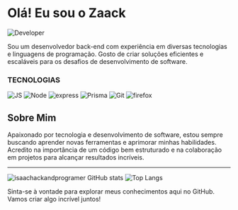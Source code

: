 # Olá! Eu sou o Zaack

![Developer](https://img.shields.io/badge/Desenvolvedor-Back--end-blue)

Sou um desenvolvedor back-end com experiência em diversas tecnologias e linguagens de programação. Gosto de criar soluções eficientes e escaláveis para os desafios de desenvolvimento de software.

### TECNOLOGIAS

![JS](https://img.shields.io/badge/JavaScript-323330?style=for-the-badge&logo=javascript&logoColor=F7DF1E)
![Node](https://img.shields.io/badge/Node.js-43853D?style=for-the-badge&logo=node.js&logoColor=white)
![express](https://img.shields.io/badge/Express.js-404D59?style=for-the-badge)
![Prisma](https://img.shields.io/badge/Prisma-3982CE?style=for-the-badge&logo=Prisma&logoColor=white)
![Git](https://img.shields.io/badge/GIT-E44C30?style=for-the-badge&logo=git&logoColor=white)
![firefox](https://img.shields.io/badge/Firefox_Browser-FF7139?style=for-the-badge&logo=Firefox-Browser&logoColor=white)

## Sobre Mim

Apaixonado por tecnologia e desenvolvimento de software, estou sempre buscando aprender novas ferramentas e aprimorar minhas habilidades. Acredito na importância de um código bem estruturado e na colaboração em projetos para alcançar resultados incríveis.

---
![isaachackandprogramer GitHub stats](https://github-readme-stats.vercel.app/api?username=isaachackandprogramer&show_icons=true&theme=dark&hide=stars,issues)
![Top Langs](https://github-readme-stats.vercel.app/api/top-langs/?username=isaachackandprogramer&layout=compact&theme=dark&hide=html,shell,scheme,lua,css,scss,sass,python,mdx,md)

Sinta-se à vontade para explorar meus conhecimentos aqui no GitHub. Vamos criar algo incrível juntos!
